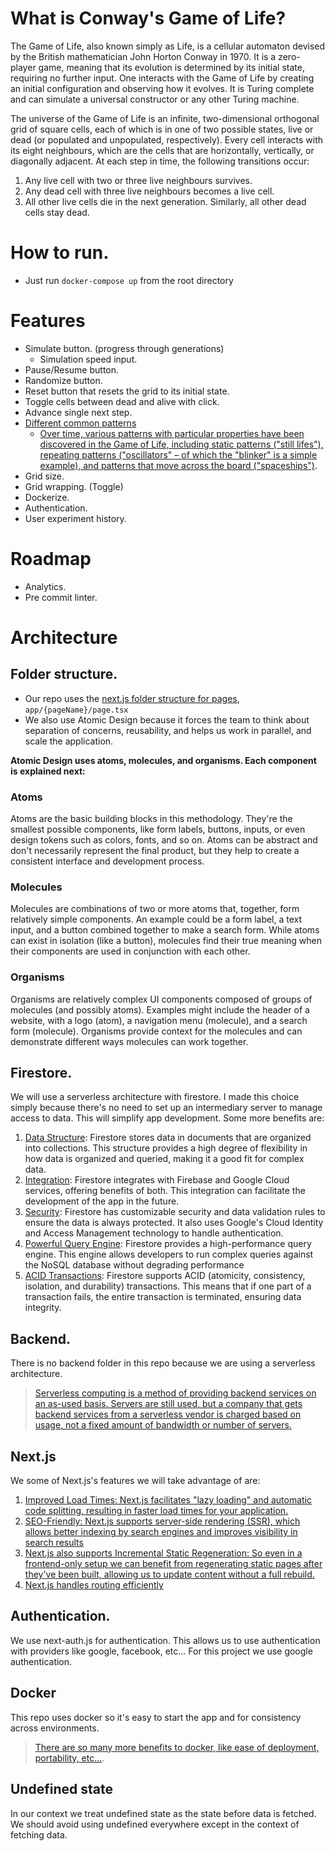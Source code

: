 # What is Conway's Game of Life?
The Game of Life, also known simply as Life, is a cellular automaton devised by the British mathematician John Horton Conway in 1970. It is a zero-player game, meaning that its evolution is determined by its initial state, requiring no further input. One interacts with the Game of Life by creating an initial configuration and observing how it evolves. It is Turing complete and can simulate a universal constructor or any other Turing machine.

The universe of the Game of Life is an infinite, two-dimensional orthogonal grid of square cells, each of which is in one of two possible states, live or dead (or populated and unpopulated, respectively). Every cell interacts with its eight neighbours, which are the cells that are horizontally, vertically, or diagonally adjacent. At each step in time, the following transitions occur:
1. Any live cell with two or three live neighbours survives.
2. Any dead cell with three live neighbours becomes a live cell.
3. All other live cells die in the next generation. Similarly, all other dead cells stay dead.

# How to run.
* Just run `docker-compose up` from the root directory
# Features
* Simulate button. (progress through generations)
    * Simulation speed input.
* Pause/Resume button.
* Randomize button.
* Reset button that resets the grid to its initial state.
* Toggle cells between dead and alive with click.
* Advance single next step.
* [Different common patterns](https://conwaylife.com/wiki/Conway%27s_Game_of_Life)
    * [Over time, various patterns with particular properties have been discovered in the Game of Life, including static patterns ("still lifes"), repeating patterns ("oscillators" – of which the "blinker" is a simple example), and patterns that move across the board ("spaceships")](https://academo.org/demos/conways-game-of-life/).
* Grid size.
* Grid wrapping. (Toggle)
* Dockerize.
* Authentication.
* User experiment history.


# Roadmap
* Analytics.
* Pre commit linter.


# Architecture

## Folder structure.
* Our repo uses the [next.js folder structure for pages](https://nextjs.org/docs/app/building-your-application/routing), `app/{pageName}/page.tsx` 
* We also use Atomic Design because it forces the team to think about separation of concerns, reusability, and helps us work in parallel, and scale the application.

**Atomic Design uses atoms, molecules, and organisms. Each component is explained next:**
### **Atoms**
Atoms are the basic building blocks in this methodology. They're the smallest possible components, like form labels, buttons, inputs, or even design tokens such as colors, fonts, and so on. Atoms can be abstract and don't necessarily represent the final product, but they help to create a consistent interface and development process.

### **Molecules**
Molecules are combinations of two or more atoms that, together, form relatively simple components. An example could be a form label, a text input, and a button combined together to make a search form. While atoms can exist in isolation (like a button), molecules find their true meaning when their components are used in conjunction with each other.

### **Organisms**
Organisms are relatively complex UI components composed of groups of molecules (and possibly atoms). Examples might include the header of a website, with a logo (atom), a navigation menu (molecule), and a search form (molecule). Organisms provide context for the molecules and can demonstrate different ways molecules can work together.

## 

## Firestore.
We will use a serverless architecture with firestore. I made this choice simply because there's no need to set up an intermediary server to manage access to data. This will simplify app development.
Some more benefits are:
1. [Data Structure](https://www.geeksforgeeks.org/firestore-and-its-advantages/): Firestore stores data in documents that are organized into collections. This structure provides a high degree of flexibility in how data is organized and queried, making it a good fit for complex data.
2. [Integration](https://bluewhaleapps.com/blog/7-reasons-to-choose-google-cloud-firestore-as-your-database-solution): Firestore integrates with Firebase and Google Cloud services, offering benefits of both. This integration can facilitate the development of the app in the future.
3. [Security](https://blog.back4app.com/what-is-cloud-firestore/): Firestore has customizable security and data validation rules to ensure the data is always protected. It also uses Google's Cloud Identity and Access Management technology to handle authentication.
4. [Powerful Query Engine](https://blog.back4app.com/what-is-cloud-firestore/): Firestore provides a high-performance query engine. This engine allows developers to run complex queries against the NoSQL database without degrading performance
5. [ACID Transactions](https://blog.back4app.com/what-is-cloud-firestore/): Firestore supports ACID (atomicity, consistency, isolation, and durability) transactions. This means that if one part of a transaction fails, the entire transaction is terminated, ensuring data integrity.

## Backend.
There is no backend folder in this repo because we are using a serverless architecture.
> [Serverless computing is a method of providing backend services on an as-used basis. Servers are still used, but a company that gets backend services from a serverless vendor is charged based on usage, not a fixed amount of bandwidth or number of servers.](https://www.cloudflare.com/learning/serverless/what-is-serverless/)

## Next.js
We some of Next.js's features we will take advantage of are:
1. [Improved Load Times: Next.js facilitates "lazy loading" and automatic code splitting, resulting in faster load times for your application.](https://dev.to/richkurtzman/advantages-and-disadvantages-of-nextjs-5hg6)
2. [SEO-Friendly: Next.js supports server-side rendering (SSR), which allows better indexing by search engines and improves visibility in search results](https://pagepro.co/blog/pros-and-cons-of-nextjs/)
3. [Next.js also supports Incremental Static Regeneration: So even in a frontend-only setup we can benefit from regenerating static pages after they've been built, allowing us to update content without a full rebuild.](https://vercel.com/docs/incremental-static-regeneration )
4. [Next.js handles routing efficiently](https://nextjs.org/docs/app/building-your-application/routing)

## Authentication.
We use next-auth.js for authentication. This allows us to use authentication with providers like google, facebook, etc...
For this project we use google authentication.

## Docker
This repo uses docker so it's easy to start the app and for consistency across environments.
>[There are so many more benefits to docker, like ease of deployment, portability, etc...](https://www.infoworld.com/article/3310941/why-you-should-use-docker-and-containers.html).

## Undefined state
In our context we treat undefined state as the state before data is fetched. We should avoid using undefined everywhere except in the context of fetching data.